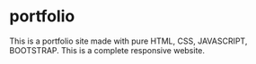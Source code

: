 # portfolio
This is a portfolio site made with pure HTML, CSS, JAVASCRIPT, BOOTSTRAP. This is a complete responsive website.
